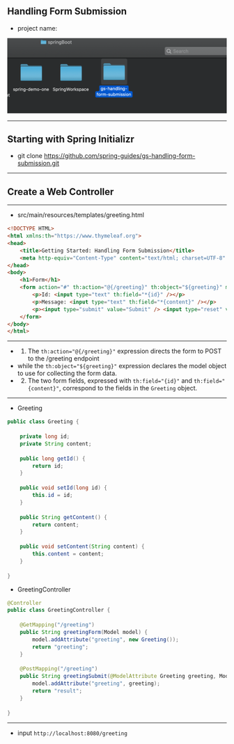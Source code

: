 ## Handling Form Submission

- project name:

![](img/2021-01-06-23-24-24.png)

---


## Starting with Spring Initializr

- git clone https://github.com/spring-guides/gs-handling-form-submission.git



---

## Create a Web Controller

---



- src/main/resources/templates/greeting.html



```html
<!DOCTYPE HTML>
<html xmlns:th="https://www.thymeleaf.org">
<head> 
    <title>Getting Started: Handling Form Submission</title>
    <meta http-equiv="Content-Type" content="text/html; charset=UTF-8" />
</head>
<body>
	<h1>Form</h1>
    <form action="#" th:action="@{/greeting}" th:object="${greeting}" method="post">
    	<p>Id: <input type="text" th:field="*{id}" /></p>
        <p>Message: <input type="text" th:field="*{content}" /></p>
        <p><input type="submit" value="Submit" /> <input type="reset" value="Reset" /></p>
    </form>
</body>
</html>
```


---


- 1. The `th:action="@{/greeting}"` expression directs the form to POST to the /greeting endpoint
-    while the `th:object="${greeting}"` expression declares the model object to use for collecting the form data.
- 2. The two form fields, expressed with `th:field="{id}"` and `th:field="{content}"`, 
  correspond to the fields in the `Greeting` object.   

---


- Greeting


```java
public class Greeting {

	private long id;
	private String content;

	public long getId() {
		return id;
	}

	public void setId(long id) {
		this.id = id;
	}

	public String getContent() {
		return content;
	}

	public void setContent(String content) {
		this.content = content;
	}

}
```


- GreetingController


```java
@Controller
public class GreetingController {

	@GetMapping("/greeting")
	public String greetingForm(Model model) {
		model.addAttribute("greeting", new Greeting());
		return "greeting";
	}

	@PostMapping("/greeting")
	public String greetingSubmit(@ModelAttribute Greeting greeting, Model model) {
		model.addAttribute("greeting", greeting);
		return "result";
	}

}
```


---








- input `http://localhost:8080/greeting`




























